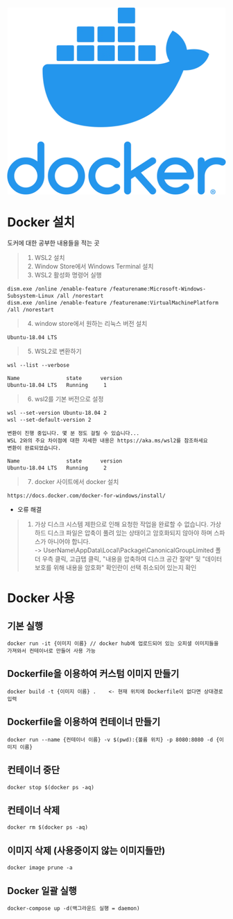 ![docker-icon](./img/docker-icon.jpg)

# Docker 설치</br>
 도커에 대한 공부한 내용들을 적는 곳

>1. WSL2 설치
>2. Window Store에서 Windows Terminal 설치
>3. WSL2 활성화 명령어 실행
```
dism.exe /online /enable-feature /featurename:Microsoft-Windows-Subsystem-Linux /all /norestart
dism.exe /online /enable-feature /featurename:VirtualMachinePlatform /all /norestart
```
>4. window store에서 원하는 리눅스 버전 설치
```
Ubuntu-18.04 LTS 
```
>5. WSL2로 변환하기
```
wsl --list --verbose
```
```
Name               state      version
Ubuntu-18.04 LTS   Running     1
```     
>6. wsl2를 기본 버전으로 설정  
```
wsl --set-version Ubuntu-18.04 2
wsl --set-default-version 2
```
```
변환이 진행 중입니다. 몇 분 정도 걸릴 수 있습니다...
WSL 2와의 주요 차이점에 대한 자세한 내용은 https://aka.ms/wsl2를 참조하세요
변환이 완료되었습니다. 
```
```
Name               state      version
Ubuntu-18.04 LTS   Running     2  
```     
 >7. docker 사이트에서 docker 설치
 ```
 https://docs.docker.com/docker-for-windows/install/
 ```
     
* 오류 해결
>1. 가상 디스크 시스템 제한으로 인해 요청한 작업을 완료할 수 없습니다. 가상 하드 디스크 파일은 압축이 풀려 있는 상태이고 암호화되지 않아야 하며 스파스가 아니어야 합니다.     
-> UserName\AppData\Local\Package\CanonicalGroupLimited 폴더 우측 클릭, 고급탭 클릭, "내용을 압축하여 디스크 공간 절약" 및 "데이터 보호를 위해 내용을 암호화" 확인란이 선택 취소되어 있는지 확인



# Docker 사용</br>
## 기본 실행
```
docker run -it {이미지 이름} // docker hub에 업로드되어 있는 오피셜 이미지들을 가져와서 컨테이너로 만들어 사용 가능
```
## Dockerfile을 이용하여 커스텀 이미지 만들기
```
docker build -t {이미지 이름} .    <- 현재 위치에 Dockerfile이 없다면 상대경로 입력
```
## Dockerfile을 이용하여 컨테이너 만들기
```
docker run --name {컨테이너 이름} -v $(pwd):{볼륨 위치} -p 8080:8080 -d {이미지 이름}
```
## 컨테이너 중단
```
docker stop $(docker ps -aq)
```
## 컨테이너 삭제
```
docker rm $(docker ps -aq)
```
## 이미지 삭제 (사용중이지 않는 이미지들만)
```
docker image prune -a
```
## Docker 일괄 실행
```
docker-compose up -d(백그라운드 실행 = daemon) 
```
